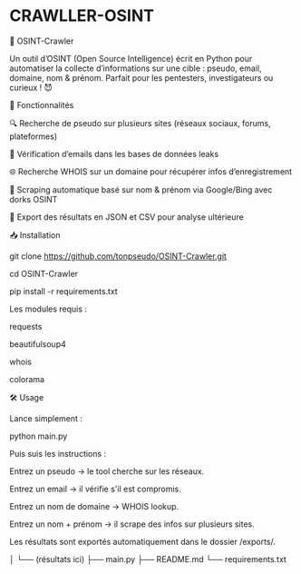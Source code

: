 # CRAWLLER-OSINT


🔎 OSINT-Crawler

Un outil d’OSINT (Open Source Intelligence) écrit en Python pour automatiser la collecte d’informations sur une cible : pseudo, email, domaine, nom & prénom.
Parfait pour les pentesters, investigateurs ou curieux ! 😈


🚀 Fonctionnalités

🔍 Recherche de pseudo sur plusieurs sites (réseaux sociaux, forums, plateformes)

📧 Vérification d’emails dans les bases de données leaks

🌐 Recherche WHOIS sur un domaine pour récupérer infos d’enregistrement

👤 Scraping automatique basé sur nom & prénom via Google/Bing avec dorks OSINT

📝 Export des résultats en JSON et CSV pour analyse ultérieure


📥 Installation

git clone https://github.com/tonpseudo/OSINT-Crawler.git

cd OSINT-Crawler

pip install -r requirements.txt


Les modules requis :

requests

beautifulsoup4

whois

colorama


🛠️ Usage

Lance simplement :

python main.py


Puis suis les instructions :

Entrez un pseudo → le tool cherche sur les réseaux.

Entrez un email → il vérifie s'il est compromis.

Entrez un nom de domaine → WHOIS lookup.

Entrez un nom + prénom → il scrape des infos sur plusieurs sites.

Les résultats sont exportés automatiquement dans le dossier /exports/.



│   └── (résultats ici)
├── main.py
├── README.md
└── requirements.txt
